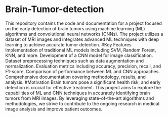 # Brain-Tumor-detection
This repository contains the code and documentation for a project focused on the early detection of brain tumors using machine learning (ML) algorithms and convolutional neural networks (CNNs). The project utilizes a dataset of MRI images and integrates advanced ML techniques with deep learning to achieve accurate tumor detection.
#Key Features
Implementation of traditional ML models including SVM, Random Forest, KNN, and more.
Development of a CNN model for image classification.
Dataset preprocessing techniques such as data augmentation and normalization.
Evaluation metrics including accuracy, precision, recall, and F1-score.
Comparison of performance between ML and CNN approaches.
Comprehensive documentation covering methodology, results, and analysis.
#Motivation
Brain tumors pose a significant health risk, and early detection is crucial for effective treatment. This project aims to explore the capabilities of ML and CNN techniques in accurately identifying brain tumors from MRI images. By leveraging state-of-the-art algorithms and methodologies, we strive to contribute to the ongoing research in medical image analysis and improve patient outcomes.
